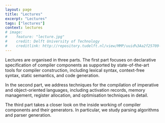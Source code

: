 ```yaml
---
layout: page
title: "Lectures"
excerpt: "Lectures"
tags: ["lectures"]
context: lectures
# image: 
#    feature: "lecture.jpg"
#    credit: Delft University of Technology
#    creditlink: http://repository.tudelft.nl/view/MMP/uuid%3Aa2f25709-c56e-453e-9394-4a05acf603a4/
---
```


Lectures are organised in three parts. The first part focuses on declarative specification of compiler components as supported by state-of-the-art tools for compiler construction, including lexical syntax, context-free syntax, static semantics, and code generation.

In the second part, we address techniques for the compilation of imperative and object-oriented languages, including activation records, memory management, register allocation, and optimisation techniques in detail.

The third part takes a closer look on the inside working of compiler components and their generators. In particular, we study parsing algorithms and parser generation.
